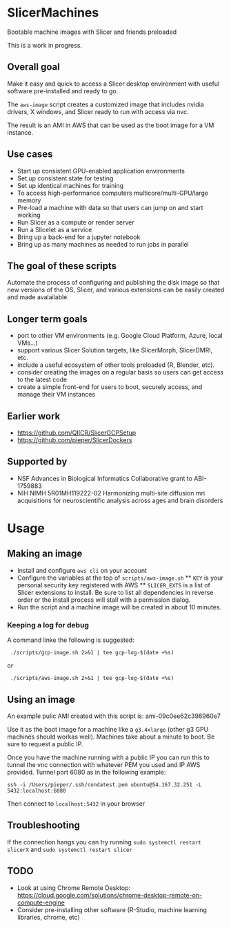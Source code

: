 # SlicerMachines
Bootable machine images with Slicer and friends preloaded

This is a work in progress.


## Overall goal
Make it easy and quick to access a Slicer desktop environment
with useful software pre-installed and ready to go.

The `aws-image` script creates a customized image that includes
nvidia drivers, X windows, and Slicer ready to run with access
via nvc.

The result is an AMI in AWS that can be used as the boot image
for a VM instance.

## Use cases
* Start up consistent GPU-enabled application environments
* Set up consistent state for testing
* Set up identical machines for training
* To access high-performance computers multicore/multi-GPU/large memory
* Pre-load a machine with data so that users can jump on and start working
* Run Slicer as a compute or render server
* Run a Slicelet as a service
* Bring up a back-end for a jupyter notebook
* Bring up as many machines as needed to run jobs in parallel

## The goal of these scripts
Automate the process of configuring and publishing the disk image
so that new versions of the OS, Slicer, and various extensions
can be easily created and made avalailable.

## Longer term goals
* port to other VM environments (e.g. Google Cloud Platform, Azure, local VMs...)
* support various Slicer Solution targets, like SlicerMorph, SlicerDMRI, etc.
* include a useful ecosystem of other tools preloaded (R, Blender, etc).
* consider creating the images on a regular basis so users can get access to the latest code
* create a simple front-end for users to boot, securely access, and manage their VM instances

## Earlier work
* https://github.com/QIICR/SlicerGCPSetup
* https://github.com/pieper/SlicerDockers

## Supported by
* NSF Advances in Biological Informatics Collaborative grant to ABI-1759883
* NIH NIMH 5R01MH119222-02 Harmonizing multi-site diffusion mri acquisitions for neuroscientific analysis across ages and brain disorders

# Usage

## Making an image
* Install and configure `aws cli` on your account
* Configure the variables at the top of `scripts/aws-image.sh`
** `KEY` is your personal security key registered with AWS
** `SLICER_EXTS` is a list of Slicer extensions to install.  Be sure to list all dependencies in reverse order or the install process will stall with a permission dialog.
* Run the script and a machine image will be created in about 10 minutes.

### Keeping a log for debug
A command linke the following is suggested:
```
 ./scripts/gcp-image.sh 2>&1 | tee gcp-log-$(date +%s)
```
or
```
 ./scripts/aws-image.sh 2>&1 | tee gcp-log-$(date +%s)
```

## Using an image

An example pulic AMI created with this script is: ami-09c0ee62c398960e7

Use it as the boot image for a machine like a `g3.4xlarge` (other g3 GPU machines should workas well).  Machines take about a minute to boot.  Be sure to request a public IP.

Once you have the machine running with a public IP you can run this to tunnel the vnc connection with whatever PEM you used and IP AWS provided.  Tunnel port 6080 as in the following example:
```
ssh -i /Users/pieper/.ssh/condatest.pem ubuntu@54.167.32.251 -L 5432:localhost:6080
```

Then connect to `localhost:5432` in your browser

## Troubleshooting

If the connection hangs you can try running `sudo systemctl restart slicerX` and `sudo systemctl restart slicer`


## TODO
* Look at using Chrome Remote Desktop: https://cloud.google.com/solutions/chrome-desktop-remote-on-compute-engine
* Consider pre-installing other software (R-Studio, machine learning libraries, chrome, etc)
